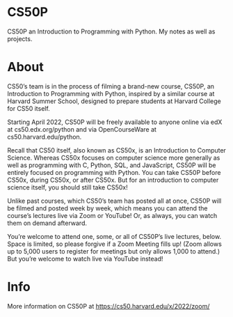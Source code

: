 # CS50P
CS50P an Introduction to Programming with Python. My notes as well as projects. 

# About
CS50’s team is in the process of filming a brand-new course, CS50P, an Introduction to Programming with Python, inspired by a similar course at Harvard Summer School, designed to prepare students at Harvard College for CS50 itself.

Starting April 2022, CS50P will be freely available to anyone online via edX at cs50.edx.org/python and via OpenCourseWare at cs50.harvard.edu/python.

Recall that CS50 itself, also known as CS50x, is an Introduction to Computer Science. Whereas CS50x focuses on computer science more generally as well as programming with C, Python, SQL, and JavaScript, CS50P will be entirely focused on programming with Python. You can take CS50P before CS50x, during CS50x, or after CS50x. But for an introduction to computer science itself, you should still take CS50x!

Unlike past courses, which CS50’s team has posted all at once, CS50P will be filmed and posted week by week, which means you can attend the course’s lectures live via Zoom or YouTube! Or, as always, you can watch them on demand afterward.

You’re welcome to attend one, some, or all of CS50P’s live lectures, below. Space is limited, so please forgive if a Zoom Meeting fills up! (Zoom allows up to 5,000 users to register for meetings but only allows 1,000 to attend.) But you’re welcome to watch live via YouTube instead!

# Info
More information on CS50P at https://cs50.harvard.edu/x/2022/zoom/
